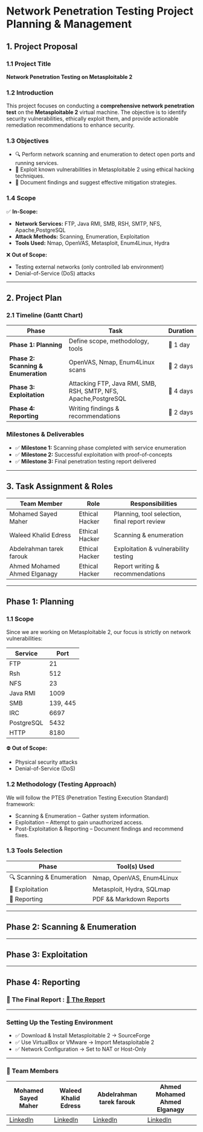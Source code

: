 # **Network Penetration Testing Project Planning & Management**

## **1. Project Proposal**
### **1.1 Project Title**
**Network Penetration Testing on Metasploitable 2**

### **1.2 Introduction**
This project focuses on conducting a **comprehensive network penetration test** on the **Metasploitable 2** virtual machine. The objective is to identify security vulnerabilities, ethically exploit them, and provide actionable remediation recommendations to enhance security.

### **1.3 Objectives**
- 🔍 Perform network scanning and enumeration to detect open ports and running services.
- 🎯 Exploit known vulnerabilities in Metasploitable 2 using ethical hacking techniques.
- 📄 Document findings and suggest effective mitigation strategies.

### **1.4 Scope**
✅ **In-Scope:**
- **Network Services:** FTP, Java RMI, SMB, RSH, SMTP, NFS, Apache,PostgreSQL
- **Attack Methods:**  Scanning, Enumeration, Exploitation
- **Tools Used:** Nmap, OpenVAS, Metasploit, Enum4Linux, Hydra

❌ **Out of Scope:**
- Testing external networks (only controlled lab environment)
- Denial-of-Service (DoS) attacks
---

## **2. Project Plan**

### **2.1 Timeline (Gantt Chart)**
| **Phase** | **Task** | **Duration** |
|----------|---------|------------|
| **Phase 1: Planning** | Define scope, methodology, tools | 📅 1 day |
| **Phase 2: Scanning & Enumeration** | OpenVAS, Nmap, Enum4Linux scans | 📅 2 days |
| **Phase 3: Exploitation** | Attacking FTP, Java RMI, SMB, RSH, SMTP, NFS, Apache,PostgreSQL | 📅 4 days |
| **Phase 4: Reporting** | Writing findings & recommendations | 📅 2 days |

### Milestones & Deliverables

- ✅ **Milestone 1:** Scanning phase completed with service enumeration  
- ✅ **Milestone 2:** Successful exploitation with proof-of-concepts  
- ✅ **Milestone 3:** Final penetration testing report delivered  

---

## **3. Task Assignment & Roles**

| **Team Member**     | **Role**               | **Responsibilities** |
|---------------------|----------------------|----------------------|
| Mohamed Sayed Maher        | Ethical Hacker        | Planning, tool selection, final report review |
| Waleed Khalid Edress    | Ethical Hacker     | Scanning & enumeration |
| Abdelrahman tarek farouk  | Ethical Hacker       | Exploitation & vulnerability testing |
| Ahmed Mohamed Ahmed Elganagy   | Ethical Hacker | Report writing & recommendations |

---
## Phase 1: Planning

### 1.1 Scope

Since we are working on Metasploitable 2, our focus is strictly on network vulnerabilities:

**Service** | **Port**
----------|---------
FTP       | 21
Rsh       | 512
NFS       | 23
Java RMI  | 1009
SMB       | 139, 445
IRC       | 6697
PostgreSQL| 5432
HTTP      | 8180

⛔ **Out of Scope:**

* Physical security attacks
* Denial-of-Service (DoS)


### 1.2 Methodology (Testing Approach)

We will follow the PTES (Penetration Testing Execution Standard) framework:

* Scanning & Enumeration – Gather system information.
* Exploitation – Attempt to gain unauthorized access.
* Post-Exploitation & Reporting – Document findings and recommend fixes.

### 1.3 Tools Selection

| Phase                     | Tool(s) Used           |
|---------------------------|------------------------|
| 🔍 Scanning & Enumeration | Nmap, OpenVAS, Enum4Linux |
| 🎯 Exploitation           | Metasploit, Hydra, SQLmap |
| 📄 Reporting              | PDF && Markdown Reports |
---
## Phase 2: Scanning & Enumeration

---
## Phase 3: Exploitation

---
## Phase 4: Reporting
### 📄  The Final Report : [📎 The Report](https://raw.githubusercontent.com/your-username/your-repo/main/docs/report.pdf)

---
###  Setting Up the Testing Environment

* ✅ Download & Install Metasploitable 2 → SourceForge
* ✅ Use VirtualBox or VMware → Import Metasploitable 2
* ✅ Network Configuration → Set to NAT or Host-Only

---
### **👥 Team Members**



| **Mohamed Sayed Maher** | **Waleed Khalid Edress** | **Abdelrahman tarek farouk** | **Ahmed Mohamed Ahmed Elganagy** |
|---|---|---|---|
| [LinkedIn](https://www.linkedin.com/in/mohamed-saye/) | [LinkedIn](https://www.linkedin.com/in/janesmith) | [LinkedIn](https://www.linkedin.com/in/michaelbrown) | [LinkedIn](https://www.linkedin.com/in/emilydavis) |

